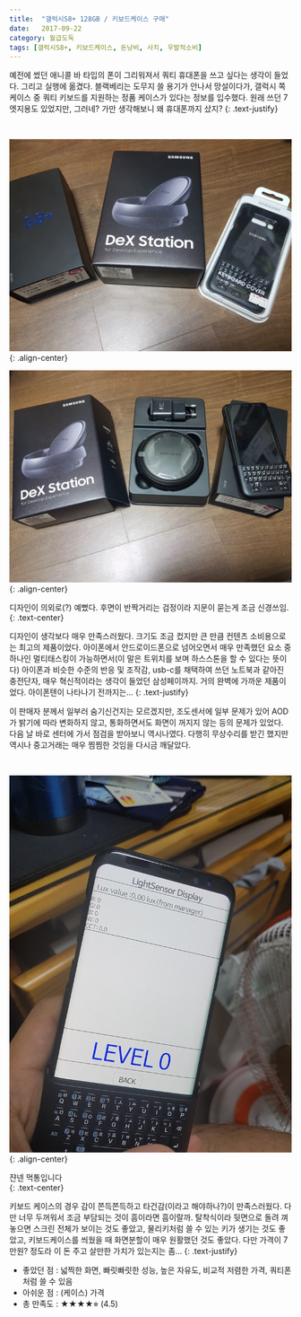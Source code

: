 ```yaml
---
title:  "갤럭시S8+ 128GB / 키보드케이스 구매"
date:   2017-09-22
category: 월급도둑
tags: [갤럭시S8+, 키보드케이스, 돈낭비, 사치, 우발적소비]
---
```


예전에 썼던 애니콜 바 타입의 폰이 그리워져서 쿼티 휴대폰을 쓰고 싶다는 생각이 들었다. 그리고 실행에 옮겼다. 블랙베리는 도무지 쓸 용기가 안나서 망설이다가, 갤럭시 쪽 케이스 중 쿼티 키보드를 지원하는 정품 케이스가 있다는 정보를 입수했다. 원래 쓰던 7 엣지용도 있었지만, 그러네? 가만 생각해보니 왜 휴대폰까지 샀지?
{: .text-justify}

<br>

![jpg](/images/salary-lupine/2017-09-22-1.jpg){: .align-center}

![jpg](/images/salary-lupine/2017-09-22-2.jpg){: .align-center}

<figcaption>디자인이 의외로(?) 예뻤다. 후면이 반짝거리는 검정이라 지문이 묻는게 조금 신경쓰임.</figcaption>
{: .text-center}

<br>

디자인이 생각보다 매우 만족스러웠다. 크기도 조금 컸지만 큰 만큼 컨텐츠 소비용으로는 최고의 제품이었다. 아이폰에서 안드로이드폰으로 넘어오면서 매우 만족했던 요소 중 하나인 멀티태스킹이 가능하면서(이 말은 트위치를 보며 하스스톤을 할 수 있다는 뜻이다) 아이폰과 비슷한 수준의 반응 및 조작감, usb-c를 채택하여 쓰던 노트북과 같아진 충전단자, 매우 혁신적이라는 생각이 들었던 삼성페이까지. 거의 완벽에 가까운 제품이었다. 아이폰텐이 나타나기 전까지는...
{: .text-justify}



이 판매자 분께서 일부러 숨기신건지는 모르겠지만, 조도센서에 일부 문제가 있어 AOD가 밝기에 따라 변화하지 않고, 통화하면서도 화면이 꺼지지 않는 등의 문제가 있었다. 다음 날 바로 센터에 가서 점검을 받아보니 역시나였다. 다행히 무상수리를 받긴 했지만 역시나 중고거래는 매우 찜찜한 것임을 다시금 깨달았다.

<br>

![jpg](/images/salary-lupine/2017-09-22-3.jpg){: .align-center}

<figcaption>쟌넨 먹통입니다</figcaption>
{: .text-center}

<br>

키보드 케이스의 경우 감이 쫀득쫀득하고 타건감(이라고 해야하나?)이 만족스러웠다. 다만 너무 두꺼워서 조금 부담되는 것이 흠이라면 흠이랄까. 탈착식이라 뒷면으로 돌려 껴 놓으면 스크린 전체가 보이는 것도 좋았고, 물리키처럼 쓸 수 있는 키가 생기는 것도 좋았고, 키보드케이스를 씌웠을 때 화면분할이 매우 원활했던 것도 좋았다. 다만 가격이 7만원? 정도라 이 돈 주고 살만한 가치가 있는지는 좀...
{: .text-justify}



* 좋았던 점 : 넓찍한 화면, 빠릿빠릿한 성능, 높은 자유도, 비교적 저렴한 가격, 쿼티폰처럼 쓸 수 있음
* 아쉬운 점 : (케이스) 가격
* 총 만족도 : ★★★★⭐︎ (4.5)

## ㅤㅤ